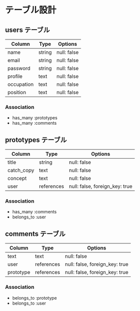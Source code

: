 # テーブル設計

## users テーブル

| Column   | Type   | Options     |
| -------- | ------ | ----------- |
| name     | string | null: false |
| email    | string | null: false |
| password | string | null: false |
| profile  | text   | null: false |
|occupation| text   | null: false |
| position | text   | null: false |


### Association

- has_many :prototypes
- has_many :comments

## prototypes テーブル

| Column     | Type         | Options     |
| ------     | ------       | ----------- |
| title      | string       | null: false |
| catch_copy | text         | null: false |
| concept    | text         | null: false |
| user       | references   | null: false, foreign_key: true |

### Association

- has_many   :comments
- belongs_to :user

## comments テーブル

| Column     | Type         | Options     |  
| ------     | ------       | ----------- |
| text       | text         | null: false |
| user       | references   | null: false, foreign_key: true |
| prototype  | references   | null: false, foreign_key: true |

### Association

- belongs_to :prototype
- belongs_to :user
